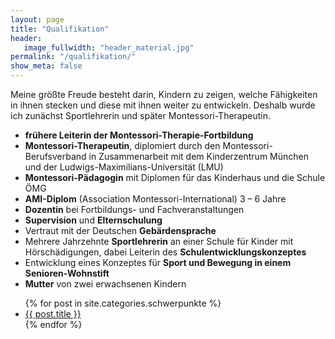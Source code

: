 ```yaml
---
layout: page
title: "Qualifikation"
header:
   image_fullwidth: "header_material.jpg"
permalink: "/qualifikation/"
show_meta: false
---
```

Meine größte Freude besteht darin, Kindern zu zeigen, welche Fähigkeiten in ihnen stecken und diese mit ihnen weiter zu entwickeln. Deshalb wurde ich zunächst Sportlehrerin und später Montessori-Therapeutin.

<div class="row">
  <ul>
    <li><strong>frühere Leiterin der Montessori-Therapie-Fortbildung</strong></li>
    <li><strong>Montessori-Therapeutin</strong>, diplomiert durch den Montessori-Berufsverband in Zusammenarbeit mit dem Kinderzentrum München und der Ludwigs-Maximilians-Universität (LMU)   </li>
    <li><strong>Montessori-Pädagogin</strong> mit Diplomen für das Kinderhaus und die Schule ÖMG </li>
    <li><strong>AMI-Diplom</strong> (Association Montessori-International) 3 – 6 Jahre </li>
    <li><strong>Dozentin</strong> bei Fortbildungs- und Fachveranstaltungen</li>
    <li><strong>Supervision</strong> und <strong>Elternschulung</strong></li>
    <li>Vertraut mit der Deutschen <strong>Gebärdensprache</strong></li>
    <li>Mehrere Jahrzehnte <strong>Sportlehrerin</strong> an einer Schule für Kinder mit Hörschädigungen, dabei Leiterin des <strong>Schulentwicklungskonzeptes</strong></li>
	<li>Entwicklung eines Konzeptes für <strong>Sport und Bewegung in einem Senioren-Wohnstift</strong></li>
    <li><strong>Mutter</strong> von zwei erwachsenen Kindern</li>

  </ul>
</div>


<ul>
    {% for post in site.categories.schwerpunkte %}
    <li><a href="{{ site.url }}{{ post.url }}">{{ post.title }}</a></li>
    {% endfor %}
</ul>